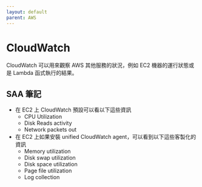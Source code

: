 ```yaml
---
layout: default
parent: AWS
---
```


# CloudWatch

CloudWatch 可以用來觀察 AWS 其他服務的狀況，例如 EC2 機器的運行狀態或是 Lambda 函式執行的結果。

## SAA 筆記

- 在 EC2 上 CloudWatch 預設可以看以下這些資訊
  - CPU Utilization
  - Disk Reads activity
  - Network packets out
- 在 EC2 上如果安裝 unified CloudWatch agent，可以看到以下這些客製化的資訊
  - Memory utilization
  - Disk swap utilization
  - Disk space utilization
  - Page file utilization
  - Log collection

